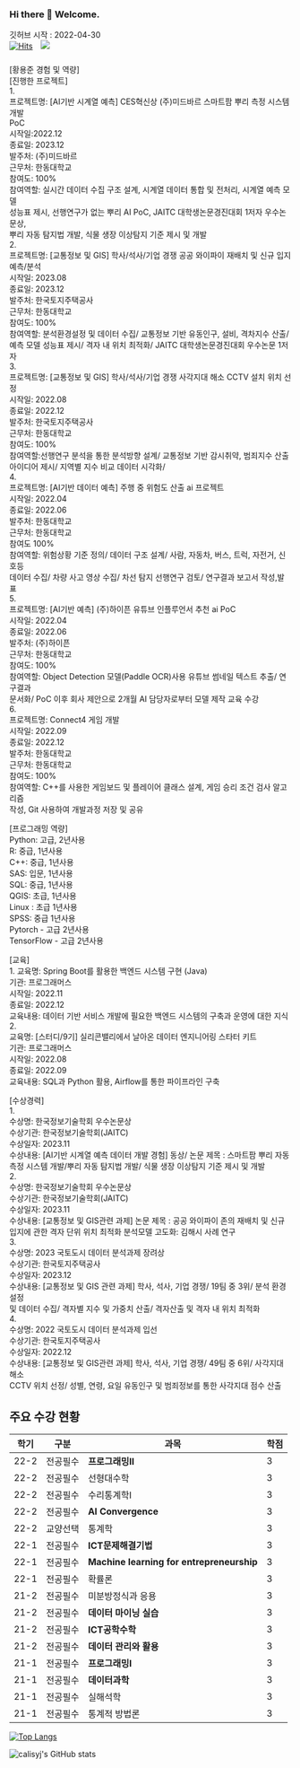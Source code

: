 ### Hi there 👋 Welcome.   
깃허브 시작 : 2022-04-30  
[![Hits](https://hits.seeyoufarm.com/api/count/incr/badge.svg?url=https%3A%2F%2Fgithub.com%2Fcalisyj%2Fcalisyj%2Fblob%2Fmain%2FREADME.md&count_bg=%2379C83D&title_bg=%23555555&icon=&icon_color=%23E7E7E7&title=hits&edge_flat=false)](https://hits.seeyoufarm.com) <a href="https://www.instagram.com/calisyj/">
    <img 
        src="http://img.shields.io/badge/-calisyj-222222?style=flat&logo=Instagram&link=https://www.instagram.com/calisyj/"
        style="height : auto; margin-left : 10px; margin-right : 10px;"/>
</a>


### 


[황용준 경험 및 역량]  
[진행한 프로젝트]  
1.  
프로젝트명: [AI기반 시계열 예측] CES혁신상 (주)미드바르 스마트팜 뿌리 측정 시스템 개발  
PoC  
시작일:2022.12  
종료일: 2023.12  
발주처: (주)미드바르  
근무처: 한동대학교  
참여도: 100%  
참여역할: 실시간 데이터 수집 구조 설계, 시계열 데이터 통합 및 전처리, 시계열 예측 모델  
성능표 제시, 선행연구가 없는 뿌리 AI PoC, JAITC 대학생논문경진대회 1저자 우수논문상,  
뿌리 자동 탐지법 개발, 식물 생장 이상탐지 기준 제시 및 개발  
2.  
프로젝트명: [교통정보 및 GIS] 학사/석사/기업 경쟁 공공 와이파이 재배치 및 신규 입지  
예측/분석  
시작일: 2023.08  
종료일: 2023.12  
발주처: 한국토지주택공사  
근무처: 한동대학교  
참여도: 100%  
참여역할: 분석환경설정 및 데이터 수집/ 교통정보 기반 유동인구, 설비, 격차지수 산출/  
예측 모델 성능표 제시/ 격자 내 위치 최적화/ JAITC 대학생논문경진대회 우수논문 1저자  
3.  
프로젝트명: [교통정보 및 GIS] 학사/석사/기업 경쟁 사각지대 해소 CCTV 설치 위치 선정  
시작일: 2022.08  
종료일: 2022.12  
발주처: 한국토지주택공사  
근무처: 한동대학교  
참여도: 100%  
참여역할:선행연구 분석을 통한 분석방향 설계/ 교통정보 기반 감시취약, 범죄지수 산출  
아이디어 제시/ 지역별 지수 비교 데이터 시각화/  
4.  
프로젝트명: [AI기반 데이터 예측] 주행 중 위험도 산출 ai 프로젝트  
시작일: 2022.04  
종료일: 2022.06  
발주처: 한동대학교  
근무처: 한동대학교  
참여도 100%  
참여역할: 위험상황 기준 정의/ 데이터 구조 설계/ 사람, 자동차, 버스, 트럭, 자전거, 신호등  
데이터 수집/ 차량 사고 영상 수집/ 차선 탐지 선행연구 검토/ 연구결과 보고서 작성,발표  
5.  
프로젝트명: [AI기반 예측] (주)하이픈 유튜브 인플루언서 추천 ai PoC  
시작일: 2022.04  
종료일: 2022.06  
발주처: (주)하이픈  
근무처: 한동대학교  
참여도: 100%  
참여역할: Object Detection 모델(Paddle OCR)사용 유튜브 썸네일 텍스트 추출/ 연구결과  
문서화/ PoC 이후 회사 제안으로 2개월 AI 담당자로부터 모델 제작 교육 수강  
6.   
프로젝트명: Connect4 게임 개발  
시작일: 2022.09  
종료일: 2022.12  
발주처: 한동대학교  
근무처: 한동대학교  
참여도: 100%  
참여역할: C++를 사용한 게임보드 및 플레이어 클래스 설계, 게임 승리 조건 검사 알고리즘  
작성, Git 사용하여 개발과정 저장 및 공유  

[프로그래밍 역량]  
Python: 고급, 2년사용  
R: 중급, 1년사용  
C++: 중급, 1년사용  
SAS: 입문, 1년사용  
SQL: 중급, 1년사용  
QGIS: 초급, 1년사용  
Linux : 초급 1년사용  
SPSS: 중급 1년사용  
Pytorch - 고급 2년사용  
TensorFlow - 고급 2년사용  

[교육]  
1.
교육명: Spring Boot를 활용한 백엔드 시스템 구현 (Java)  
기관: 프로그래머스  
시작일: 2022.11  
종료일: 2022.12  
교육내용: 데이터 기반 서비스 개발에 필요한 백엔드 시스템의 구축과 운영에 대한 지식  
2.  
교육명: [스터디/9기] 실리콘밸리에서 날아온 데이터 엔지니어링 스타터 키트  
기관: 프로그래머스  
시작일: 2022.08  
종료일: 2022.09  
교육내용: SQL과 Python 활용, Airflow를 통한 파이프라인 구축  

[수상경력]  
1.  
수상명: 한국정보기술학회 우수논문상  
수상기관: 한국정보기술학회(JAITC)  
수상일자: 2023.11  
수상내용: [AI기반 시계열 예측 데이터 개발 경험] 동상/ 논문 제목 : 스마트팜 뿌리 자동  
측정 시스템 개발/뿌리 자동 탐지법 개발/ 식물 생장 이상탐지 기준 제시 및 개발  
2.  
수상명: 한국정보기술학회 우수논문상  
수상기관: 한국정보기술학회(JAITC)  
수상일자: 2023.11  
수상내용: [교통정보 및 GIS관련 과제] 논문 제목 : 공공 와이파이 존의 재배치 및 신규  
입지에 관한 격자 단위 위치 최적화 분석모델 고도화: 김해시 사례 연구  
3.  
수상명: 2023 국토도시 데이터 분석과제 장려상  
수상기관: 한국토지주택공사  
수상일자: 2023.12  
수상내용: [교통정보 및 GIS 관련 과제] 학사, 석사, 기업 경쟁/ 19팀 중 3위/ 분석 환경 설정  
및 데이터 수집/ 격자별 지수 및 가중치 산출/ 격자산출 및 격자 내 위치 최적화  
4.  
수상명: 2022 국토도시 데이터 분석과제 입선  
수상기관: 한국토지주택공사  
수상일자: 2022.12  
수상내용: [교통정보 및 GIS관련 과제] 학사, 석사, 기업 경쟁/ 49팀 중 6위/ 사각지대 해소  
CCTV 위치 선정/ 성별, 연령, 요일 유동인구 및 범죄정보를 통한 사각지대 점수 산출  
  
  
## 주요 수강 현황  
|학기|구분|과목|학점|
|----|----|----|----|
|22-2|전공필수|**프로그래밍II**|3|
|22-2|전공필수|선형대수학|3|
|22-2|전공필수|수리통계학I|3|
|22-2|전공필수|**AI Convergence**|3|
|22-2|교양선택|통계학|3|
|22-1|전공필수|**ICT문제해결기법**|3|
|22-1|전공필수|**Machine learning for entrepreneurship**|3|
|22-1|전공필수|확률론|3|
|21-2|전공필수|미분방정식과 응용|3|
|21-2|전공필수|**데이터 마이닝 실습**|3|
|21-2|전공필수|**ICT공학수학**|3|
|21-2|전공필수|**데이터 관리와 활용**|3|
|21-1|전공필수|**프로그래밍I**|3|
|21-1|전공필수|**데이터과학**|3|
|21-1|전공필수|실해석학|3|
|21-1|전공필수|통계적 방법론|3|


[![Top Langs](https://github-readme-stats.vercel.app/api/top-langs/?username=calisyj&layout=compact&theme=nord&langs_count=5)](https://github.com/anuraghazra/github-readme-stats)

<!--
**calisyj/calisyj** is a ✨ _special_ ✨ repository because its `README.md` (this file) appears on your GitHub profile.

Here are some ideas to get you started:

- 🔭 I’m currently working on ...
- 🌱 I’m currently learning ...
- 👯 I’m looking to collaborate on ...
- 🤔 I’m looking for help with ...
- 💬 Ask me about ...
- 📫 How to reach me: ...
- 😄 Pronouns: ...
- ⚡ Fun fact: ...
-->


![calisyj's GitHub stats](https://github-readme-stats.vercel.app/api?username=calisyj&show_icons=true&theme=nord)
